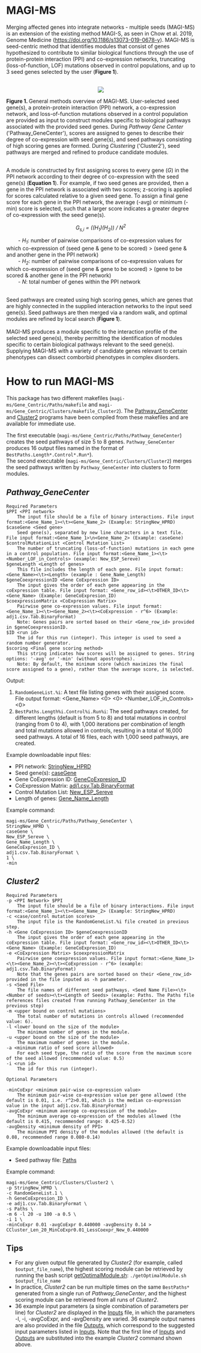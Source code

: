 # MAGI-MS
Merging affected genes into integrate networks - multiple seeds (MAGI-MS) is an extension of the existing method MAGI-S, as seen in Chow et al. 2019, Genome Medicine (https://doi.org/10.1186/s13073-019-0678-y). MAGI-MS is seed-centric method that identifies modules that consist of genes hypothesized to contribute to similar biological functions through the use of protein-protein interaction (PPI) and co-expression networks, truncating (loss-of-function, LOF) mutations observed in control populations, and up to 3 seed genes selected by the user (**Figure 1**). <br><br>

<p align="center"> <img src="https://github.com/jchow32/MAGI-MS/files/7068018/Figure1.pdf"> <br>  </p> 
<b>Figure 1. </b>General methods overview of MAGI-MS. User-selected seed gene(s), a protein-protein interaction (PPI) network, a co-expression network, and loss-of-function mutations observed in a control population are provided as input to construct modules specific to biological pathways associated with the provided seed genes. During <i>Pathway Gene Center</i> ('Pathway_GeneCenter'), scores are assigned to genes to describe their degree of co-expression with seed gene(s), and seed pathways consisting of high scoring genes are formed. During <i>Clustering</i> ('Cluster2'), seed pathways are merged and refined to produce candidate modules. <br> <br>

A module is constructed by first assigning scores to every gene (<i>G</i>) in the PPI network according to their degree of co-expression with the seed gene(s) (**Equation 1**). For example, if two seed genes are provided, then a gene in the PPI network is associated with two scores; z-scoring is applied for scores calculated relative to a given seed gene. To assign a final gene score for each gene in the PPI network, the average (-avg) or minimum (-min) score is selected, such that a larger score indicates a greater degree of co-expression with the seed gene(s). <br>

<p align="center"><i> G<sub>s,i</sub> = ((H<sub>1</sub>)(H<sub>2</sub>)) / N<sup>2</sup> </i><br> </p>
&nbsp;&nbsp;&nbsp;&nbsp;&nbsp;&nbsp;&nbsp;&nbsp;- <i>H<sub>1</sub></i>: number of pairwise comparisons of co-expression values for which co-expression of (seed gene & gene to be scored) &gt; (seed gene & and another gene in the PPI network) <br>
&nbsp;&nbsp;&nbsp;&nbsp;&nbsp;&nbsp;&nbsp;&nbsp;- <i>H<sub>2</sub></i>: number of pairwise comparisons of co-expression values for which co-expression of (seed gene & gene to be scored) &gt; (gene to be scored & another gene in the PPI network) <br>
&nbsp;&nbsp;&nbsp;&nbsp;&nbsp;&nbsp;&nbsp;&nbsp;- <i>N</i>: total number of genes within the PPI network <br> <br>

Seed pathways are created using high scoring genes, which are genes that are highly connected in the supplied interaction networks to the input seed gene(s). Seed pathways are then merged via a random walk, and optimal modules are refined by local search (<b>Figure 1</b>). <br><br>
MAGI-MS produces a module specific to the interaction profile of the selected seed gene(s), thereby permitting the identification of modules specific to certain biological pathways relevant to the seed gene(s). Supplying MAGI-MS with a variety of candidate genes relevant to certain phenotypes can dissect comborbid phenotypes in complex disorders.

# How to run MAGI-MS
This package has two different makefiles (`magi-ms/Gene_Centric/Paths/makefile` and `magi-ms/Gene_Centric/Clusters/makefile_Cluster2`). The [Pathway_GeneCenter](https://github.com/jchow32/MAGI-MS/blob/main/magi-ms/Gene_Centric/Paths/Pathway_GeneCenter) and [Cluster2](https://github.com/jchow32/MAGI-MS/blob/main/magi-ms/Gene_Centric/Clusters/Cluster2) programs have been compiled from these makefiles and are available for immediate use. <br>

The first executable (`magi-ms/Gene_Centric/Paths/Pathway_GeneCenter`) creates the seed pathways of size 5 to 8 genes. `Pathway_GeneCenter` produces 16 output files named in the format of `BestPaths.Length*.Control*.Run*`). <br>
The second executable (`magi-ms/Gene_Centric/Clusters/Cluster2`) merges the seed pathways written by `Pathway_GeneCenter` into clusters to form modules.

## *Pathway_GeneCenter*

	Required Parameters 
	$PPI <PPI network> 
		The input file should be a file of binary interactions. File input format:<Gene_Name_1><\t><Gene_Name_2> (Example: StringNew_HPRD) 
	$caseGene <Seed gene>
		Seed gene(s), separated by new line characters in a text file. File input format:<Gene_Name_1>\n<Gene_Name_2> (Example: caseGene) 
	$controlMutationList <Control Mutation List>
		The number of truncating (loss-of-function) mutations in each gene in a control population. File input format:<Gene_Name_1><\t><Number_LOF_in_Controls> (example: New_ESP_Sereve)
	$geneLength <Length of genes>
		This file includes the length of each gene. File input format:<Gene_Name><\t><Length> (example : Gene_Name_Length)
	$geneCoexpressionID <Gene CoExpression ID>
		The input gives the order of each gene appearing in the coExpression table. File input format: <Gene_row_id><\t>OTHER_ID<\t><Gene_Name> (Example: GeneCoExpresion_ID)
	$coexpressionMatrix <CoExpression Matrix>
		Pairwise gene co-expression values. File input format:<Gene_Name_1><\t><Gene_Name_2><\t><CoExpression - r^6> (Example: adj1.csv.Tab.BinaryFormat)
		Note: Genes pairs are sorted based on their <Gene_row_id> provided in $geneCoexpressionID. 
	$ID <run id>
		The id for this run (integer). This integer is used to seed a random number generator. 
	$scoring <Final gene scoring method>
		This string indicates how scores will be assigned to genes. String options: '-avg' or '-min' (without apostrophes). 
		Note: By default, the minimum score (which maximizes the final score assigned to a gene), rather than the average score, is selected. 
	
Output:
1) `RandomGeneList.%i`: A text file listing genes with their assigned score. File output format: <Gene_Name> <Score> <0> <0> <Number_LOF_in_Controls> <0>
2) `BestPaths.Length%i.Control%i.Run%i`: The seed pathways created, for different lengths (default is from 5 to 8) and total mutations in control (ranging from 0 to 4), with 1,000 iterations per combination of length and total mutations allowed in controls, resulting in a total of 16,000 seed pathways. A total of 16 files, each with 1,000 seed pathways, are created.
	
	
Example downloadable input files: 
* PPI network: [StringNew_HPRD](https://eichlerlab.gs.washington.edu/MAGI/Data/StringNew_HPRD)
* Seed gene(s): [caseGene](https://github.com/jchow32/MAGI-MS/blob/main/magi-ms/caseGene)
* Gene CoExpression ID: [GeneCoExpresion_ID](https://eichlerlab.gs.washington.edu/MAGI/Data/GeneCoExpresion_ID)
* CoExpression Matrix: [adj1.csv.Tab.BinaryFormat](https://eichlerlab.gs.washington.edu/MAGI/Data/adj1.csv.Tab.BinaryFormat)
* Control Mutation List: [New_ESP_Sereve](https://eichlerlab.gs.washington.edu/MAGI/Data/New_ESP_Sereve)
* Length of genes: [Gene_Name_Length](https://eichlerlab.gs.washington.edu/MAGI/Data/Gene_Name_Length)

Example command:
```
magi-ms/Gene_Centric/Paths/Pathway_GeneCenter \
StringNew_HPRD \
caseGene \
New_ESP_Sereve \
Gene_Name_Length \
GeneCoExpresion_ID \
adj1.csv.Tab.BinaryFormat \
1 \
-min
```


## *Cluster2*
	Required Parameters
	-p <PPI Network> $PPI
		The input file should be a file of binary interactions. File input format:<Gene_Name_1><\t><Gene_Name_2> (Example: StringNew_HPRD)
	-c <case/control mutation scores>
		The input file is the RandomGeneList.%i file created in previous step.
	-h <Gene CoExpression ID> $geneCoexpressionID
 		The input gives the order of each gene appearing in the coExpression table. File input format: <Gene_row_id><\t>OTHER_ID<\t><Gene_Name> (Example: GeneCoExpresion_ID)
	-e <CoExpression Matrix> $coexpressionMatrix
		Pairwise gene coexpression values. File input format:<Gene_Name_1><\t><Gene_Name_2><\t><CoExpression - r^6> (example: adj1.csv.Tab.BinaryFormat)
		Note that the genes pairs are sorted based on their <Gene_row_id> provided in the file inputed as -h parameter.
	-s <Seed File> 
		The file names of different seed pathways. <Seed Name File><\t><Number of seeds><\t><Length of Seeds> (example: Paths. The Paths file references files created from running Pathway_GeneCenter in the previous step)
	-m <upper bound on control mutations>
		The total number of mutations in controls allowed (recommended value: 6).
	-l <lower bound on the size of the module>
		The minimum number of genes in the module.
	-u <upper bound on the size of the module>
		The maximum number of genes in the module.
	-a <minimum ratio of seed score allowed>
		For each seed type, the ratio of the score from the maximum score of the seed allowed (recommended value: 0.5)
	-i <run id>  
		The id for this run (integer).

	Optional Parameters
	
	-minCoExpr <minimum pair-wise co-expression value>
		The minimum pair-wise co-expression value per gene allowed (the default is 0.01, i.e. r^2>0.01, which is the median co-expression value in the input adj1.csv.Tab.BinaryFormat)
	-avgCoExpr <minimum average co-expression of the module>
		The minimum average co-expression of the modules allowed (the default is 0.415, recommended range: 0.425-0.52)
	-avgDensity <minimum density of PPI>
		The minimum PPI density of the modules allowed (the default is 0.08, recommended range 0.080-0.14)

	
Example downloadable input files:
* Seed pathway file: [Paths](https://github.com/jchow32/MAGI-MS/blob/main/magi-ms/Paths)

Example command: 
```
magi-ms/Gene_Centric/Clusters/Cluster2 \
-p StringNew_HPRD \
-c RandomGeneList.1 \
-h GeneCoExpresion_ID \
-e adj1.csv.Tab.BinaryFormat \
-s Paths \
-m 6 -l 20 -u 100 -a 0.5 \
-i 1 \
-minCoExpr 0.01 -avgCoExpr 0.440000 -avgDensity 0.14 > CCluster_Len_20_MinCoExpr0.01_LessCoexpr_New_0.440000
```
	
## Tips
* For any given output file generated by <i>Cluster2</i> (for example, called `$output_file_name`), the highest scoring module can be retrieved by running the bash script [getOptimalModule.sh](https://github.com/jchow32/MAGI-MS/blob/main/magi-ms/getOptimalModule.sh): 
	`./getOptimalModule.sh $output_file_name`
* In practice, <i>Cluster2</i> can be run multiple times on the same `BestPaths*` generated from a single run of <i>Pathway_GeneCenter</i>, and the highest scoring module can be retrieved from all runs of <i>Cluster2</i>.
* 36 example input parameters (a single combination of parameters per line) for <i>Cluster2</i> are displayed in the [Inputs](https://github.com/jchow32/MAGI-MS/blob/main/magi-ms/Inputs) file, in which the parameters -l, -i, -avgCoExpr, and -avgDensity are varied. 36 example output names are also provided in the file [Outputs](https://github.com/jchow32/MAGI-MS/blob/main/magi-ms/Outputs2), which correspond to the suggested input parameters listed in [Inputs](https://github.com/jchow32/MAGI-MS/blob/main/magi-ms/Inputs). Note that the first line of [Inputs](https://github.com/jchow32/MAGI-MS/blob/main/magi-ms/Inputs) and [Outputs](https://github.com/jchow32/MAGI-MS/blob/main/magi-ms/Outputs2) are substituted into the example <i>Cluster2</i> command shown above. 

